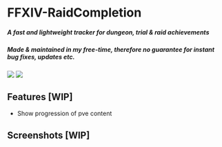 # FFXIV-RaidCompletion
##### A fast and lightweight tracker for dungeon, trial & raid achievements
##### Made & maintained in my free-time, therefore no guarantee for instant bug fixes, updates etc.
![](https://img.shields.io/badge/Dev%20Version-0.1-red?style=for-the-badge&logo=git)
![](https://img.shields.io/badge/Game%20Version-6.4-blue?style=for-the-badge&logo=)
## Features [WIP]
- Show progression of pve content
## Screenshots [WIP]
